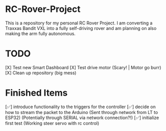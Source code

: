 # RC-Rover-Project
This is a repository for my personal RC Rover Project. I am converting a Traxxas Bandit VXL 
into a fully self-driving rover and am planning on also making the arm fully autonomous.


# TODO
[X] Test new Smart Dashboard
[X] Test drive motor (Scary! | Motor go burr)
[X] Clean up repository (big mess)

# Finished Items
[✅] introduce functionality to the triggers for the controller
[✅] decide on how to stream the packet to the Arduino (Sent through network from LT to ESP32)
    (Potentially through SERIAL via network connection?!)
[✅] initialize first test (Working steer servo with rc control)